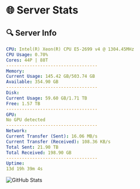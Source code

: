 # 🌐 Server Stats
## 🔍 Server Info
```yaml
CPU: Intel(R) Xeon(R) CPU E5-2699 v4 @ 1304.45MHz
CPU Usage: 0.70%
Cores: 44P | 88T
-----------------------------------
Memory:
Current Usage: 145.42 GB/503.74 GB
Available: 354.90 GB
-----------------------------------
Disk:
Current Usage: 59.60 GB/1.71 TB
Free: 1.57 TB
-----------------------------------
GPU:
No GPU detected
-----------------------------------
Network:
Current Transfer (Sent): 16.06 MB/s
Current Transfer (Received): 108.36 KB/s
Total Sent: 21.90 TB
Total Received: 198.90 GB
-----------------------------------
Uptime:
13d 19h 39m 4s
```
![GitHub Stats](https://img.shields.io/badge/Updated-2025-03-21_17:01:53-blue)